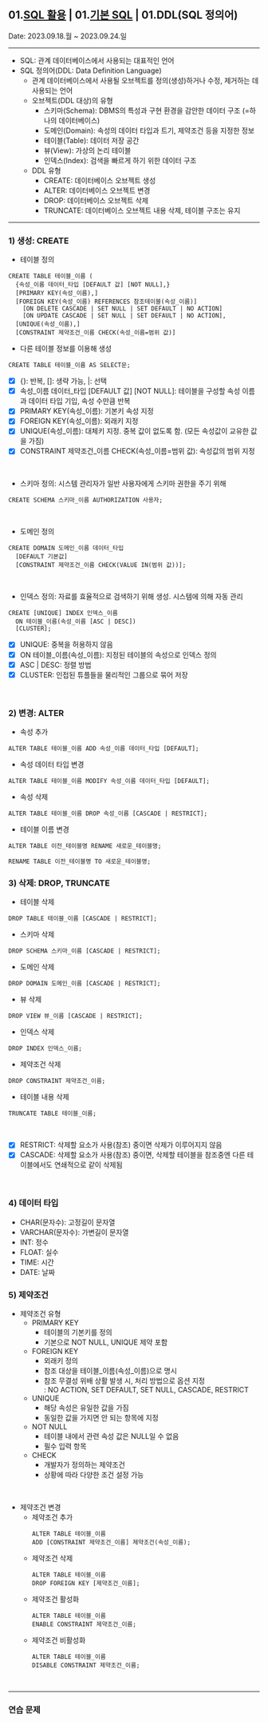## 01.[SQL 활용](https://github.com/VSCodeNers/info-license/tree/main/01.SQL%ED%99%9C%EC%9A%A9) | 01.[기본 SQL](https://github.com/VSCodeNers/info-license/tree/main/01.SQL%ED%99%9C%EC%9A%A9/01.%EA%B8%B0%EB%B3%B8SQL) | 01.DDL(SQL 정의어)
Date: 2023.09.18.월 ~ 2023.09.24.일  

---

- SQL: 관계 데이터베이스에서 사용되는 대표적인 언어
- SQL 정의어(DDL: Data Definition Language)
  - 관계 데이터베이스에서 사용될 오브젝트를 정의(생성)하거나 수정, 제거하는 데 사용되는 언어
  - 오브젝트(DDL 대상)의 유형
    - 스키마(Schema): DBMS의 특성과 구현 환경을 감안한 데이터 구조 (=하나의 데이터베이스)
    - 도메인(Domain): 속성의 데이터 타입과 트기, 제약조건 등을 지정한 정보
    - 테이블(Table): 데이터 저장 공간
    - 뷰(View): 가상의 논리 테이블
    - 인덱스(Index): 검색을 빠르게 하기 위한 데이터 구조
  - DDL 유형
    - CREATE: 데이터베이스 오브젝트 생성
    - ALTER: 데이터베이스 오브젝트 변경
    - DROP: 데이터베이스 오브젝트 삭제
    - TRUNCATE: 데이터베이스 오브젝트 내용 삭제, 테이블 구조는 유지

---

### 1) 생성: CREATE
- 테이블 정의
```
CREATE TABLE 테이블_이름 (
  {속성_이름 데이터_타입 [DEFAULT 값] [NOT NULL],}
  [PRIMARY KEY(속성_이름),]
  [FOREIGN KEY(속성_이름) REFERENCES 참조테이블(속성_이름)]
    [ON DELETE CASCADE | SET NULL | SET DEFAULT | NO ACTION]
    [ON UPDATE CASCADE | SET NULL | SET DEFAULT | NO ACTION],
  [UNIQUE(속성_이름),]
  [CONSTRAINT 제약조건_이름 CHECK(속성_이름=범위 값)]
```
- 다른 테이블 정보를 이용해 생성
```
CREATE TABLE 테이블_이름 AS SELECT문;
```

- [x] {}: 반복, []: 생략 가능, |: 선택
- [x] 속성_이름 데이터_타입 [DEFAULT 값] [NOT NULL]: 테이블을 구성할 속성 이름과 데이터 타입 기입, 속성 수만큼 반복
- [x] PRIMARY KEY(속성_이름): 기본키 속성 지정
- [x] FOREIGN KEY(속성_이름): 외래키 지정
- [x] UNIQUE(속성_이름): 대체키 지정. 중복 값이 없도록 함. (모든 속성값이 교유한 값을 가짐)
- [x] CONSTRAINT 제약조건_이름 CHECK(속성_이름=범위 값): 속성값의 범위 지정
<br/>

- 스키마 정의: 시스템 관리자가 일반 사용자에게 스키마 권한을 주기 위해
```
CREATE SCHEMA 스키마_이름 AUTHORIZATION 사용자;
```
<br/>

- 도메인 정의
```
CREATE DOMAIN 도메인_이름 데이터_타입
  [DEFAULT 기본값]
  [CONSTRAINT 제약조건_이름 CHECK(VALUE IN(범위 값))];
```
<br/>

- 인덱스 정의: 자료를 효율적으로 검색하기 위해 생성. 시스템에 의해 자동 관리
```
CREATE [UNIQUE] INDEX 인덱스_이름
  ON 테이블_이름(속성_이름 [ASC | DESC])
  [CLUSTER];
```
- [x] UNIQUE: 중복을 허용하지 않음
- [x] ON 테이블_이름(속성_이름): 지정된 테이블의 속성으로 인덱스 정의
- [x] ASC | DESC: 정렬 방법
- [x] CLUSTER: 인접된 튜플들을 물리적인 그룹으로 묶어 저장
<br/>

### 2) 변경: ALTER
- 속성 추가
```
ALTER TABLE 테이블_이름 ADD 속성_이름 데이터_타입 [DEFAULT];
```
- 속성 데이터 타입 변경
```
ALTER TABLE 테이블_이름 MODIFY 속성_이름 데이터_타입 [DEFAULT];
```
- 속성 삭제
```
ALTER TABLE 테이블_이름 DROP 속성_이름 [CASCADE | RESTRICT];
```
- 테이블 이름 변경
```
ALTER TABLE 이전_테이블명 RENAME 새로운_테이블명;
```
```
RENAME TABLE 이전_테이블명 TO 새로운_테이블명;
```

### 3) 삭제: DROP, TRUNCATE
- 테이블 삭제
```
DROP TABLE 테이블_이름 [CASCADE | RESTRICT];
```
- 스키마 삭제
```
DROP SCHEMA 스키마_이름 [CASCADE | RESTRICT];
```
- 도메인 삭제
```
DROP DOMAIN 도메인_이름 [CASCADE | RESTRICT];
```
- 뷰 삭제
```
DROP VIEW 뷰_이름 [CASCADE | RESTRICT];
```
- 인덱스 삭제
```
DROP INDEX 인덱스_이름;
```
- 제약조건 삭제
```
DROP CONSTRAINT 제약조건_이름;
```
- 테이블 내용 삭제
```
TRUNCATE TABLE 테이블_이름;
```
<br/>

- [x] RESTRICT: 삭제할 요소가 사용(참조) 중이면 삭제가 이루어지지 않음
- [x] CASCADE: 삭제할 요소가 사용(참조) 중이면, 삭제할 테이블을 참조중엔 다른 테이블에서도 연쇄적으로 같이 삭제됨
<br/>

### 4) 데이터 타입
- CHAR(문자수): 고정길이 문자열
- VARCHAR(문자수): 가변길이 문자열
- INT: 정수
- FLOAT: 실수
- TIME: 시간
- DATE: 날짜

### 5) 제약조건
- 제약조건 유형
  - PRIMARY KEY
    - 테이블의 기본키를 정의
    - 기본으로 NOT NULL, UNIQUE 제약 포함
  - FOREIGN KEY
    - 외래키 정의
    - 참조 대상을 테이블_이름(속성_이름)으로 명시
    - 참조 무결성 위배 상활 발생 시, 처리 방법으로 옵션 지정  
      : NO ACTION, SET DEFAULT, SET NULL, CASCADE, RESTRICT
  - UNIQUE
    - 해당 속성은 유일한 값을 가짐
    - 동일한 값을 가지면 안 되는 항목에 지정
  - NOT NULL
    - 테이블 내에서 관련 속성 값은 NULL일 수 없음
    - 필수 입력 항목
  - CHECK
    - 개발자가 정의하는 제약조건
    - 상황에 따라 다양한 조건 설정 가능
<br/>

- 제약조건 변경
  - 제약조건 추가
    ```
    ALTER TABLE 테이블_이름
    ADD [CONSTRAINT 제약조건_이름] 제약조건(속성_이름);
    ```
  - 제약조건 삭제
    ```
    ALTER TABLE 테이블_이름
    DROP FOREIGN KEY [제약조건_이름];
    ```
  - 제약조건 활성화
    ```
    ALTER TABLE 테이블_이름
    ENABLE CONSTRAINT 제약조건_이름;
    ```
  - 제약조건 비활성화
    ```
    ALTER TABLE 테이블_이름
    DISABLE CONSTRAINT 제약조건_이름;
    ```
<br/>

---

### 연습 문제
